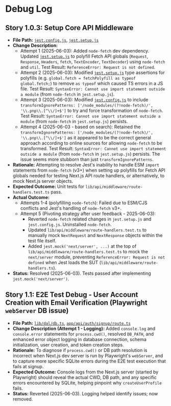 # Debug Log

## Story 1.0.3: Setup Core API Middleware

- **File Path:** [`jest.config.js`](jest.config.js:1), [`jest.setup.js`](jest.setup.js:1)
- **Change Description:**
    - Attempt 1 (2025-06-03): Added `node-fetch` dev dependency. Updated [`jest.setup.js`](jest.setup.js:1) to polyfill Fetch API globals (`Request`, `Response`, `Headers`, `fetch`, `TextEncoder`, `TextDecoder`) using `node-fetch` and `util`. Test Result: `ReferenceError: Request is not defined`.
    - Attempt 2 (2025-06-03): Modified [`jest.setup.js`](jest.setup.js:1) type assertions for polyfills (e.g. `global.fetch = fetchPolyfill as typeof global.fetch;`) to remove `as typeof` which caused TS errors in a JS file. Test Result: `SyntaxError: Cannot use import statement outside a module` (from `node-fetch` in `jest.setup.js`).
    - Attempt 3 (2025-06-03): Modified [`jest.config.js`](jest.config.js:1) to include `transformIgnorePatterns: ['/node_modules/(?!node-fetch)/', '\\.pnp\\.[^\\/]+$']` to try and force transformation of `node-fetch`. Test Result: `SyntaxError: Cannot use import statement outside a module` (from `node-fetch` in `jest.setup.js`) persists.
    - Attempt 4 (2025-06-03 - based on search): Retained the `transformIgnorePatterns: ['/node_modules/(?!node-fetch)/', '\\.pnp\\.[^\\/]+$']` as it appeared to be the correct general approach according to online sources for allowing `node-fetch` to be transformed. Test Result: `SyntaxError: Cannot use import statement outside a module` (from `node-fetch` in `jest.setup.js`) persists. The issue seems more stubborn than just `transformIgnorePatterns`.
- **Rationale:** Attempting to resolve Jest's inability to handle ESM `import` statements from `node-fetch` (v3+) when setting up polyfills for Fetch API globals needed for testing Next.js API route handlers, or alternatively, to mock Next.js server objects.
- **Expected Outcome:** Unit tests for `lib/api/middleware/route-handlers.test.ts` pass.
- **Actual Outcome:**
    - Attempts 1-4 (polyfilling `node-fetch`): Failed due to ESM/CJS conflicts and Jest's handling of `node-fetch` v3+.
    - Attempt 5 (Pivoting strategy after user feedback - 2025-06-03):
        - Reverted `node-fetch` related changes in `jest.setup.js` and `jest.config.js`. Uninstalled `node-fetch`.
        - Updated `lib/api/middleware/route-handlers.test.ts` to manually mock `NextRequest` and `NextResponse` objects within the test file itself.
        - Added `jest.mock('next/server', ...)` at the top of `lib/api/middleware/route-handlers.test.ts` to mock the `next/server` module, preventing `ReferenceError: Request is not defined` when Jest loads the SUT (`lib/api/middleware/route-handlers.ts`).
- **Status:** Resolved (2025-06-03). Tests passed after implementing `jest.mock('next/server')`.

## Story 1.1: E2E Test Debug - User Account Creation with Email Verification (Playwright `webServer` DB issue)

- **File Path:** [`lib/dal/db.ts`](lib/dal/db.ts:1), [`app/api/auth/signup/route.ts`](app/api/auth/signup/route.ts:1)
- **Change Description (Attempt 1 - Logging):** Added `console.log` and `console.error` statements for `process.cwd()`, resolved `DB_PATH`, and enhanced error object logging in database connection, schema initialization, user creation, and token creation steps.
- **Rationale:** To diagnose if `process.cwd()` or DB path resolution is incorrect when Next.js dev server is run by Playwright's `webServer`, and to capture more specific SQLite errors during the E2E test execution that fails at signup.
- **Expected Outcome:** Console logs from the Next.js server (started by Playwright) should reveal the actual CWD, DB path, and any specific errors encountered by SQLite, helping pinpoint why `createUserProfile` fails.
- **Status:** Reverted (2025-06-03). Logging helped identify issues; now removed.